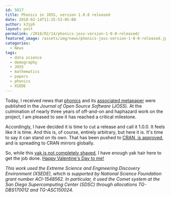 ```yaml
---
id: 5817
title: Phonics in JOSS, version 1.0.0 released
date: 2018-02-14T11:25:53-05:00
author: k3jph
layout: post
permalink: /2018/02/14/phonics-joss-version-1-0-0-released/
featured_image: /assets/img/news/phonics-joss-version-1-0-0-released.jpg
categories:
  - News
tags:
  - data science
  - demography
  - JOSS
  - mathematics
  - papers
  - phonics
  - XSEDE
---
```

Today, I received news that [phonics](/software) and its
[associated
metapaper](http://joss.theoj.org/papers/13e41c9bd376fe2fc948f8af10b138b6)
were published in the _Journal of Open Source Software_ (_JOSS_).
At the culmination of nearly three years of off-and-on and haphazard
work on the project, I am pleased to see it has reached a critical
milestone.

Accordingly, I have decided it is time to cut a release and call
it 1.0.0. It feels like it is time.  And this is, of course, entirely
arbitrary, but here it is.  It's time to say it can stand on its
own.  That has been pushed to [CRAN, is
approved](https://cran.r-project.org/web/packages/phonics/index.html), and
is spreading to CRAN mirrors globally.

So, while this [yak is not completely
shaved](https://joi.ito.com/weblog/2005/03/05/yak-shaving.html), I
have enough yak hair here to get the job done.  [Happy Valentine's
Day to
me!](http://people.com/royals/meghan-markles-2015-post-about-valentines-day-is-a-must-read-i-am-my-own-funny-valentine/)

_This work used the Extreme Science and Engineering Discovery
Environment (XSEDE), which is supported by National Science Foundation
grant number ACI-1548562. In particular, it used the Comet system
at the San Diego Supercomputing Center (SDSC) through allocations
TG-DBS170012 and TG-ASC150024._
